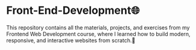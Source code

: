 # Front-End-Development🌐
This repository contains all the materials, projects, and exercises from my Frontend Web Development course, where I learned how to build modern, responsive, and interactive websites from scratch.🚀
